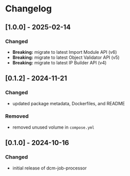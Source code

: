 # Changelog

## [1.0.0] - 2025-02-14

### Changed

- **Breaking:** migrate to latest Import Module API (v6)
- **Breaking:** migrate to latest Object Validator API (v5)
- **Breaking:** migrate to latest IP Builder API (v4)

## [0.1.2] - 2024-11-21

### Changed

- updated package metadata, Dockerfiles, and README

### Removed

- removed unused volume in `compose.yml`

## [0.1.0] - 2024-10-16

### Changed

- initial release of dcm-job-processor
